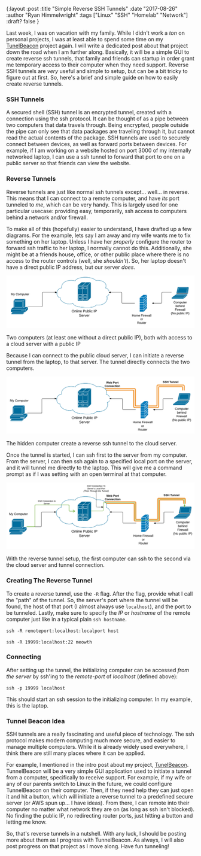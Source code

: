 {:layout :post
:title  "Simple Reverse SSH Tunnels"
:date "2017-08-26"
:author "Ryan Himmelwright"
:tags ["Linux" "SSH" "Homelab" "Network"]
:draft? false
}

Last week, I was on vacation with my family. While I didn't work a *ton* on personal projects, I was at least able to spend some time on my [TunelBeacon](https://github.com/himmAllRight/TunnelBeacon) project again. I will write a dedicated post about that project down the road when I am further along. Basically, it will be a simple GUI to create reverse ssh tunnels, that family and friends can startup in order grant me temporary access to their computer when they need support. Reverse SSH tunnels are *very* useful and simple to setup, but can be a bit tricky to figure out at first. So, here's a brief and simple guide on how to easily create reverse tunnels.

<!-- more -->

### SSH Tunnels

A secured shell (SSH) tunnel is an encrypted tunnel, created with a connection using the ssh protocol. It can be thought of as a pipe between two computers that data travels through. Being encrypted, people outside the pipe can only see that data packages are traveling through it, but cannot read the actual contents of the package. SSH tunnels are used to securely connect between devices, as well as forward ports between devices. For example, if I am working on a website hosted on port 3000 of my internally networked laptop, I can use a ssh tunnel to forward that port to one on a public server so that friends can view the website.



### Reverse Tunnels

Reverse tunnels are just like normal ssh tunnels except... well... in reverse. This means that I can connect to a remote computer, and have *its* port tunneled to *me*, which can be very handy. This is largely used for one particular usecase: providing easy, temporarily, ssh access to computers behind a network and/or firewall. 

To make all of this (hopefully) easier to understand, I have drafted up a few diagrams. For the example, lets say I am away and my wife wants me to fix something on her laptop. Unless I have her *properly* configure the router to forward ssh traffic to her laptop, I normally cannot do this. Additionally, she might be at a friends house, office, or other public place where there is no access to the router controls (well, she *shouldn't*). So, her laptop doesn't have a direct public IP address, but our server *does*.

![Computer behind firewall](../../img/posts/simple-reverse-ssh-tunnel/network-diagram.png)
<div id="caption">Two computers (at least one without a direct public IP), both with access to a cloud server with a public IP</div>

Because I can connect to the public cloud server, I can initiate a reverse tunnel from the laptop, to that server. The tunnel directly connects the two computers.

![Computer behind firewall](../../img/posts/simple-reverse-ssh-tunnel/ssh-tunnel.png)
<div id="caption">The hidden computer create a reverse ssh tunnel to the cloud server.</div>

Once the tunnel is started, I can ssh first to the server from my computer. From the server, I can then ssh again to a specified local port on the server, and it will tunnel me directly to the laptop. This will give me a command prompt as if I was setting with an open terminal at that computer.


![Computer behind firewall](../../img/posts/simple-reverse-ssh-tunnel/connect-through-tunnel.png)
<div id="caption">With the reverse tunnel setup, the first computer can ssh to the second via the cloud server and tunnel connection.</div>



### Creating The Reverse Tunnel

To create a reverse tunnel, use the `-R` flag. After the flag, provide what I call the "path" of the tunnel. So, the server's port where the tunnel will be found, the host of that port (I almost always use `localhost`), and the port to be tunneled. Lastly, make sure to specify the *IP* or *hostname* of the remote computer just like in a typical plain `ssh hostname`.

```
ssh -R remoteport:localhost:localport host
```

```
ssh -R 19999:localhost:22 meowth
```


### Connecting

After setting up the tunnel, the initializing computer can be accessed *from the server* by ssh'ing to the *remote-port* of *localhost* (defined above):

```
ssh -p 19999 localhost
```

This should start an ssh session to the initializing computer. In my example, this is the laptop.


### Tunnel Beacon Idea

SSH tunnels are a really fascinating and useful piece of technology. The ssh protocol makes modern computing much more secure, and easier to manage multiple computers. While it is already widely used everywhere, I think there are still many places where it can be applied. 

For example, I mentioned in the intro post about my project, [TunelBeacon](https://github.com/himmAllRight/TunnelBeacon). TunnelBeacon will be a very simple GUI application used to initiate a tunnel from a computer, specifically to receive support. For example, if my wife or any of our parents switch to Linux in the future, we could configure TunnelBeacon on their computer. Then, if they need help they can just open it and hit a button, which will initiate a reverse tunnel to a predefined secure server (or AWS spun up... I have ideas). From there, I can remote into their computer no matter what network they are on (as long as ssh isn't blocked). No finding the public IP, no redirecting router ports, just hitting a button and letting me know.

So, that's reverse tunnels in a nutshell. With any luck, I should be posting more about them as I progress with TunnelBeacon. As always, I will also post progress on that project as I move along. Have fun tunneling!
